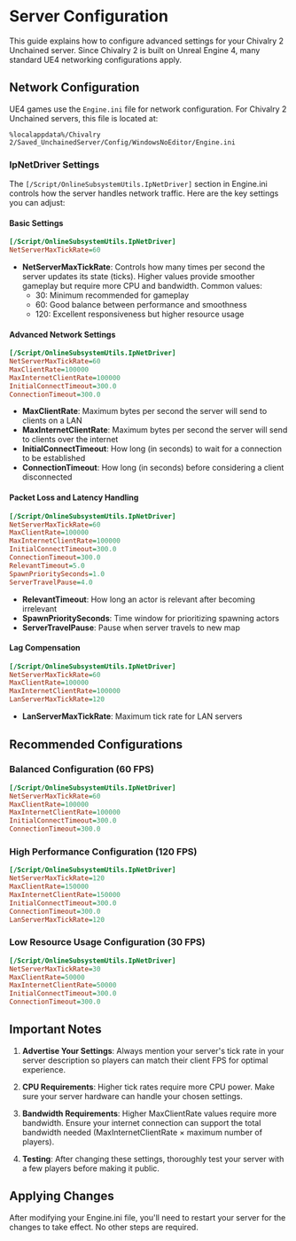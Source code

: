 # Server Configuration

This guide explains how to configure advanced settings for your Chivalry 2 Unchained server. Since Chivalry 2 is built on Unreal Engine 4, many standard UE4 networking configurations apply.

## Network Configuration

UE4 games use the `Engine.ini` file for network configuration. For Chivalry 2 Unchained servers, this file is located at:
```
%localappdata%/Chivalry 2/Saved_UnchainedServer/Config/WindowsNoEditor/Engine.ini
```

### IpNetDriver Settings

The `[/Script/OnlineSubsystemUtils.IpNetDriver]` section in Engine.ini controls how the server handles network traffic. Here are the key settings you can adjust:

#### Basic Settings

```ini
[/Script/OnlineSubsystemUtils.IpNetDriver]
NetServerMaxTickRate=60
```

- **NetServerMaxTickRate**: Controls how many times per second the server updates its state (ticks). Higher values provide smoother gameplay but require more CPU and bandwidth. Common values:
  - 30: Minimum recommended for gameplay
  - 60: Good balance between performance and smoothness
  - 120: Excellent responsiveness but higher resource usage

#### Advanced Network Settings

```ini
[/Script/OnlineSubsystemUtils.IpNetDriver]
NetServerMaxTickRate=60
MaxClientRate=100000
MaxInternetClientRate=100000
InitialConnectTimeout=300.0
ConnectionTimeout=300.0
```

- **MaxClientRate**: Maximum bytes per second the server will send to clients on a LAN
- **MaxInternetClientRate**: Maximum bytes per second the server will send to clients over the internet
- **InitialConnectTimeout**: How long (in seconds) to wait for a connection to be established
- **ConnectionTimeout**: How long (in seconds) before considering a client disconnected

#### Packet Loss and Latency Handling

```ini
[/Script/OnlineSubsystemUtils.IpNetDriver]
NetServerMaxTickRate=60
MaxClientRate=100000
MaxInternetClientRate=100000
InitialConnectTimeout=300.0
ConnectionTimeout=300.0
RelevantTimeout=5.0
SpawnPrioritySeconds=1.0
ServerTravelPause=4.0
```

- **RelevantTimeout**: How long an actor is relevant after becoming irrelevant
- **SpawnPrioritySeconds**: Time window for prioritizing spawning actors
- **ServerTravelPause**: Pause when server travels to new map

#### Lag Compensation

```ini
[/Script/OnlineSubsystemUtils.IpNetDriver]
NetServerMaxTickRate=60
MaxClientRate=100000
MaxInternetClientRate=100000
LanServerMaxTickRate=120
```

- **LanServerMaxTickRate**: Maximum tick rate for LAN servers

## Recommended Configurations

### Balanced Configuration (60 FPS)

```ini
[/Script/OnlineSubsystemUtils.IpNetDriver]
NetServerMaxTickRate=60
MaxClientRate=100000
MaxInternetClientRate=100000
InitialConnectTimeout=300.0
ConnectionTimeout=300.0
```

### High Performance Configuration (120 FPS)

```ini
[/Script/OnlineSubsystemUtils.IpNetDriver]
NetServerMaxTickRate=120
MaxClientRate=150000
MaxInternetClientRate=150000
InitialConnectTimeout=300.0
ConnectionTimeout=300.0
LanServerMaxTickRate=120
```

### Low Resource Usage Configuration (30 FPS)

```ini
[/Script/OnlineSubsystemUtils.IpNetDriver]
NetServerMaxTickRate=30
MaxClientRate=50000
MaxInternetClientRate=50000
InitialConnectTimeout=300.0
ConnectionTimeout=300.0
```

## Important Notes

1. **Advertise Your Settings**: Always mention your server's tick rate in your server description so players can match their client FPS for optimal experience.

2. **CPU Requirements**: Higher tick rates require more CPU power. Make sure your server hardware can handle your chosen settings.

3. **Bandwidth Requirements**: Higher MaxClientRate values require more bandwidth. Ensure your internet connection can support the total bandwidth needed (MaxInternetClientRate × maximum number of players).

4. **Testing**: After changing these settings, thoroughly test your server with a few players before making it public.

## Applying Changes

After modifying your Engine.ini file, you'll need to restart your server for the changes to take effect. No other steps are required.
